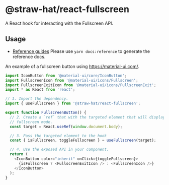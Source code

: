 # @straw-hat/react-fullscreen

A React hook for interacting with the Fullscreen API.

## Usage

- [Reference guides](./docs/references/index.html) Please use `yarn docs:reference`
  to generate the reference docs.

An example of a fullscreen button using https://material-ui.com/.

```typescript jsx
import IconButton from '@material-ui/core/IconButton';
import FullscreenIcon from '@material-ui/icons/Fullscreen';
import FullscreenExitIcon from '@material-ui/icons/FullscreenExit';
import * as React from 'react';

// 1. Import the dependency.
import { useFullscreen } from '@straw-hat/react-fullscreen';

export function FullscreenButton() {
  // 2. Create a `ref` that with the targeted element that will display in
  // fullscreen mode.
  const target = React.useRef(window.document.body);

  // 3. Pass the targeted element to the hook
  const { isFullscreen, toggleFullscreen } = useFullscreen(target);

  // 4. Use the exposed API in your component.
  return (
    <IconButton color="inherit" onClick={toggleFullscreen}>
      {isFullscreen ? <FullscreenExitIcon /> : <FullscreenIcon />}
    </IconButton>
  );
}
```
